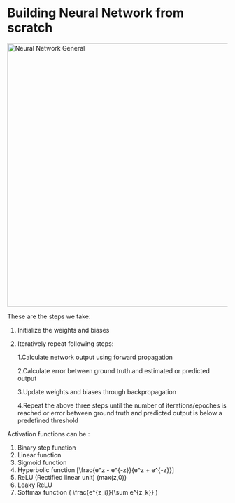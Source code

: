 # Building Neural Network from scratch
<img src="http://cocl.us/general_neural_network" alt="Neural Network General" width="600px">

 These are the steps we take:
 1. Initialize the weights and biases
 2. Iteratively repeat following steps:
    
    1.Calculate network output using forward propagation
    
    2.Calculate error between ground truth and estimated or predicted output
    
    3.Update weights and biases through backpropagation
    
    4.Repeat the above three steps until the number of iterations/epoches is reached or error between ground truth and predicted output is below a predefined threshold
 
Activation functions can be :
1. Binary step function
2. Linear function
3. Sigmoid function
4. Hyperbolic function \[\frac{e^z - e^{-z}}{e^z + e^{-z}}\]
5. ReLU (Rectified linear unit) (max(z,0)) 
6. Leaky ReLU
7. Softmax function \( \frac{e^{z_i}}{\sum e^{z_k}} \)


